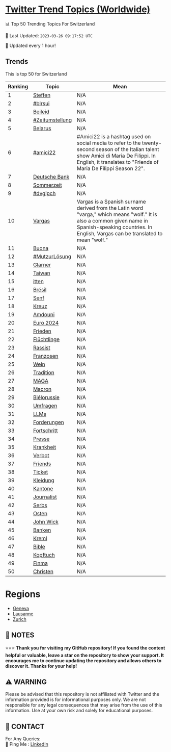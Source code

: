 [Twitter Trend Topics (Worldwide)](https://github.com/ErcinDedeoglu/Twitter-Trend-Topics)
==========


📊 Top 50 Trending Topics For Switzerland

📆 Last Updated: `2023-03-26 09:17:52 UTC`

🔧 Updated every 1 hour!


## Trends

This is top 50 for Switzerland

| Ranking | Topic | Mean |
| ------- | ------------ | ------------ |
| 1 | [Steffen](http://twitter.com/search?q=Steffen) | N/A |
| 2 | [#blrsui](http://twitter.com/search?q=%23blrsui) | N/A |
| 3 | [Beileid](http://twitter.com/search?q=Beileid) | N/A |
| 4 | [#Zeitumstellung](http://twitter.com/search?q=%23Zeitumstellung) | N/A |
| 5 | [Belarus](http://twitter.com/search?q=Belarus) | N/A |
| 6 | [#amici22](http://twitter.com/search?q=%23amici22) | #Amici22 is a hashtag used on social media to refer to the twenty-second season of the Italian talent show Amici di Maria De Filippi. In English, it translates to "Friends of Maria De Filippi Season 22". |
| 7 | [Deutsche Bank](http://twitter.com/search?q=Deutsche+Bank) | N/A |
| 8 | [Sommerzeit](http://twitter.com/search?q=Sommerzeit) | N/A |
| 9 | [#dvglpch](http://twitter.com/search?q=%23dvglpch) | N/A |
| 10 | [Vargas](http://twitter.com/search?q=Vargas) | Vargas is a Spanish surname derived from the Latin word "varga," which means "wolf." It is also a common given name in Spanish-speaking countries. In English, Vargas can be translated to mean "wolf." |
| 11 | [Buona](http://twitter.com/search?q=Buona) | N/A |
| 12 | [#MutzurLösung](http://twitter.com/search?q=%23MutzurL%c3%b6sung) | N/A |
| 13 | [Glarner](http://twitter.com/search?q=Glarner) | N/A |
| 14 | [Taiwan](http://twitter.com/search?q=Taiwan) | N/A |
| 15 | [itten](http://twitter.com/search?q=itten) | N/A |
| 16 | [Brésil](http://twitter.com/search?q=Br%c3%a9sil) | N/A |
| 17 | [Senf](http://twitter.com/search?q=Senf) | N/A |
| 18 | [Kreuz](http://twitter.com/search?q=Kreuz) | N/A |
| 19 | [Amdouni](http://twitter.com/search?q=Amdouni) | N/A |
| 20 | [Euro 2024](http://twitter.com/search?q=Euro+2024) | N/A |
| 21 | [Frieden](http://twitter.com/search?q=Frieden) | N/A |
| 22 | [Flüchtlinge](http://twitter.com/search?q=Fl%c3%bcchtlinge) | N/A |
| 23 | [Rassist](http://twitter.com/search?q=Rassist) | N/A |
| 24 | [Franzosen](http://twitter.com/search?q=Franzosen) | N/A |
| 25 | [Wein](http://twitter.com/search?q=Wein) | N/A |
| 26 | [Tradition](http://twitter.com/search?q=Tradition) | N/A |
| 27 | [MAGA](http://twitter.com/search?q=MAGA) | N/A |
| 28 | [Macron](http://twitter.com/search?q=Macron) | N/A |
| 29 | [Biélorussie](http://twitter.com/search?q=Bi%c3%a9lorussie) | N/A |
| 30 | [Umfragen](http://twitter.com/search?q=Umfragen) | N/A |
| 31 | [LLMs](http://twitter.com/search?q=LLMs) | N/A |
| 32 | [Forderungen](http://twitter.com/search?q=Forderungen) | N/A |
| 33 | [Fortschritt](http://twitter.com/search?q=Fortschritt) | N/A |
| 34 | [Presse](http://twitter.com/search?q=Presse) | N/A |
| 35 | [Krankheit](http://twitter.com/search?q=Krankheit) | N/A |
| 36 | [Verbot](http://twitter.com/search?q=Verbot) | N/A |
| 37 | [Friends](http://twitter.com/search?q=Friends) | N/A |
| 38 | [Ticket](http://twitter.com/search?q=Ticket) | N/A |
| 39 | [Kleidung](http://twitter.com/search?q=Kleidung) | N/A |
| 40 | [Kantone](http://twitter.com/search?q=Kantone) | N/A |
| 41 | [Journalist](http://twitter.com/search?q=Journalist) | N/A |
| 42 | [Serbs](http://twitter.com/search?q=Serbs) | N/A |
| 43 | [Osten](http://twitter.com/search?q=Osten) | N/A |
| 44 | [John Wick](http://twitter.com/search?q=John+Wick) | N/A |
| 45 | [Banken](http://twitter.com/search?q=Banken) | N/A |
| 46 | [Kreml](http://twitter.com/search?q=Kreml) | N/A |
| 47 | [Bible](http://twitter.com/search?q=Bible) | N/A |
| 48 | [Kopftuch](http://twitter.com/search?q=Kopftuch) | N/A |
| 49 | [Finma](http://twitter.com/search?q=Finma) | N/A |
| 50 | [Christen](http://twitter.com/search?q=Christen) | N/A |



# Regions

* [Geneva](</Switzerland/Geneva.md>)
* [Lausanne](</Switzerland/Lausanne.md>)
* [Zurich](</Switzerland/Zurich.md>)



## 📝 NOTES

⭐⭐⭐ **Thank you for visiting my GitHub repository! If you found the content helpful or valuable, leave a star on the repository to show your support. It encourages me to continue updating the repository and allows others to discover it. Thanks for your help!**


## ⚠️ WARNING

Please be advised that this repository is not affiliated with Twitter and the information provided is for informational purposes only. We are not responsible for any legal consequences that may arise from the use of this information. Use at your own risk and solely for educational purposes.


## 📨 CONTACT

 For Any Queries:  
            🏓 Ping Me : [LinkedIn](https://www.linkedin.com/in/ercindedeoglu/)
